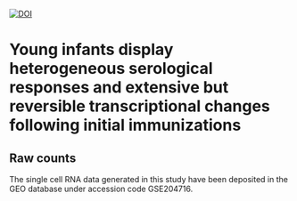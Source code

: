 [![DOI](https://zenodo.org/badge/527556979.svg)](https://zenodo.org/doi/10.5281/zenodo.10049359)


# Young infants display heterogeneous serological responses and extensive but reversible transcriptional changes following initial immunizations

## Raw counts

The single cell RNA data generated in this study have been deposited in the GEO database under accession code GSE204716.
